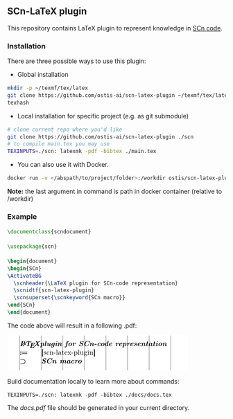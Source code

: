 ## SCn-LaTeX plugin

This repository contains LaTeX plugin to represent knowledge in [SCn code](https://github.com/ostis-ai).

### Installation

There are three possible ways to use this plugin:

* Global installation

```sh
mkdir -p ~/texmf/tex/latex
git clone https://github.com/ostis-ai/scn-latex-plugin ~/texmf/tex/latex
texhash
```

* Local installation for specific project (e.g. as git submodule)

```sh
# clone current repo where you'd like
git clone https://github.com/ostis-ai/scn-latex-plugin ./scn
# to compile main.tex you may use
TEXINPUTS=./scn: latexmk -pdf -bibtex ./main.tex
```

* You can also use it with Docker.

```sh
docker run -v </abspath/to/project/folder>:/workdir ostis/scn-latex-plugin:latest </path/to/main/tex/file>
```
**Note:** the last argument in command is path in docker container (relative to /workdir)

### Example

```tex
\documentclass{scndocument}

\usepackage{scn}

\begin{document}
\begin{SCn}
\ActivateBG
  \scnheader{\LaTeX plugin for SCn-code representation}
  \scnidtf{scn-latex-plugin}
  \scnsuperset{\scnkeyword{SCn macro}}
\end{SCn}
\end{document}
```

The code above will result in a following .pdf:

![](./docs/img/example.png)

Build documentation locally to learn more about commands:
```
TEXINPUTS=./scn: latexmk -pdf -bibtex ./docs/docs.tex
```
The _docs.pdf_ file should be generated in your current directory.
